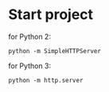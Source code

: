 # Start project
for Python 2:
```
python -m SimpleHTTPServer
```
for Python 3:
```
python -m http.server 
```
